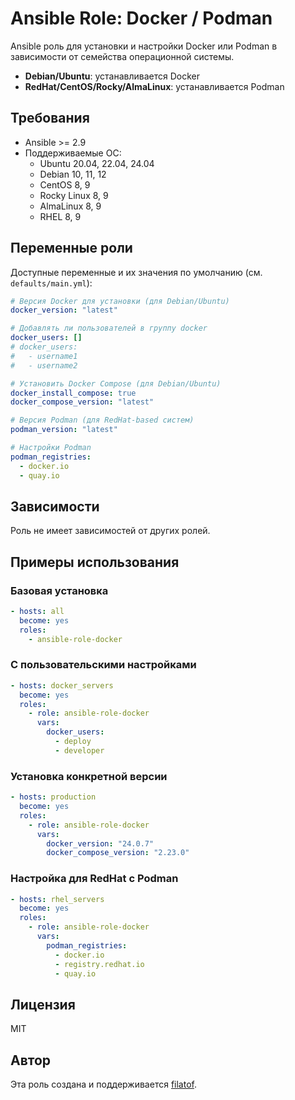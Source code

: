 # Ansible Role: Docker / Podman

Ansible роль для установки и настройки Docker или Podman в зависимости от семейства операционной системы.

- **Debian/Ubuntu**: устанавливается Docker
- **RedHat/CentOS/Rocky/AlmaLinux**: устанавливается Podman

## Требования

- Ansible >= 2.9
- Поддерживаемые ОС:
  - Ubuntu 20.04, 22.04, 24.04
  - Debian 10, 11, 12
  - CentOS 8, 9
  - Rocky Linux 8, 9
  - AlmaLinux 8, 9
  - RHEL 8, 9

## Переменные роли

Доступные переменные и их значения по умолчанию (см. `defaults/main.yml`):

```yaml
# Версия Docker для установки (для Debian/Ubuntu)
docker_version: "latest"

# Добавлять ли пользователей в группу docker
docker_users: []
# docker_users:
#   - username1
#   - username2

# Установить Docker Compose (для Debian/Ubuntu)
docker_install_compose: true
docker_compose_version: "latest"

# Версия Podman (для RedHat-based систем)
podman_version: "latest"

# Настройки Podman
podman_registries:
  - docker.io
  - quay.io
```

## Зависимости

Роль не имеет зависимостей от других ролей.

## Примеры использования

### Базовая установка

```yaml
- hosts: all
  become: yes
  roles:
    - ansible-role-docker
```

### С пользовательскими настройками

```yaml
- hosts: docker_servers
  become: yes
  roles:
    - role: ansible-role-docker
      vars:
        docker_users:
          - deploy
          - developer
```

### Установка конкретной версии

```yaml
- hosts: production
  become: yes
  roles:
    - role: ansible-role-docker
      vars:
        docker_version: "24.0.7"
        docker_compose_version: "2.23.0"
```

### Настройка для RedHat с Podman

```yaml
- hosts: rhel_servers
  become: yes
  roles:
    - role: ansible-role-docker
      vars:
        podman_registries:
          - docker.io
          - registry.redhat.io
          - quay.io
```

## Лицензия

MIT

## Автор

Эта роль создана и поддерживается [filatof](https://github.com/filatof).
